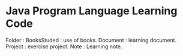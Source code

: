 # Java Program Language Learning Code
Folder      :   BooksStuded : use of books.
                Document : learning document.
                Project : exercise project.
                Note : Learning note.